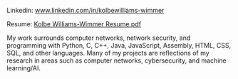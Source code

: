 Linkedin: www.linkedin.com/in/kolbewilliams-wimmer

Resume: [Kolbe Williams-Wimmer Resume.pdf](https://github.com/user-attachments/files/19291198/Kolbe.Williams-Wimmer.Resume.pdf)

My work surrounds computer networks, network security, and programming with Python, C, C++, Java, JavaScript, Assembly, HTML, CSS, SQL, and other languages. Many of my projects are reflections of my research in areas such as computer networks, cybersecurity, and machine learning/AI.
